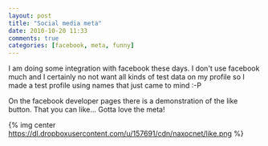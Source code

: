 ```yaml
---
layout: post
title: "Social media meta"
date: 2010-10-20 11:33
comments: true
categories: [facebook, meta, funny]
---
```

I am doing some integration with facebook these days. I don't use facebook much and I certainly no not want all kinds of test data on my profile so I made a test profile using names that just came to mind :-P

On the facebook developer pages there is a demonstration of the like button. That you can like... Gotta love the meta!

{% img center https://dl.dropboxusercontent.com/u/157691/cdn/naxocnet/like.png %}  
